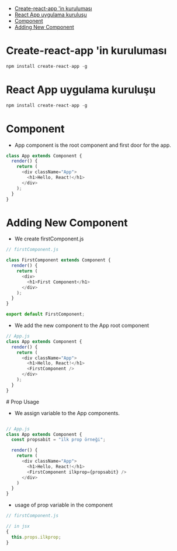 
- [Create-react-app 'in kuruluması](#create-react-app-in-kurulumas%c4%b1)
- [React App uygulama kuruluşu](#react-app-uygulama-kurulu%c5%9fu)
- [Component](#component)
- [Adding New Component](#adding-new-component)


# Create-react-app 'in kuruluması

```js
npm install create-react-app -g
```



# React App uygulama kuruluşu

```js
npm install create-react-app -g
```


# Component

- App component is the root component and first door for the app.

```js
class App extends Component {
  render() {
    return (
      <div className="App">
        <h1>Hello, React!</h1>
      </div>
    );
  }
}
```

# Adding New Component

- We create firstComponent.js

```js
// firstComponent.js

class FirstComponent extends Component {
  render() {
    return (
      <div>
        <h1>First Component</h1>
      </div>
    );
  }
}

export default FirstComponent;
```

- We add the new component to the App root component

```js
// App.js
class App extends Component {
  render() {
    return (
      <div className="App">
        <h1>Hello, React!</h1>
        <FirstComponent />
      </div>
    );
  }
}
```

# Prop Usage

- We assign variable to the App components.

```js

// App.js
class App extends Component {
  const propsabit = "ilk prop örneği";

  render() {
    return (
      <div className="App">
        <h1>Hello, React!</h1>
        <FirstComponent ilkprop={propsabit} />
      </div>
    )
  }
}

```



- usage of prop variable in the component

```js
// firstComponent.js

// in jsx
{
  this.props.ilkprop;
}
```

